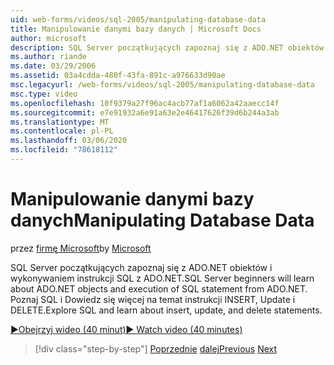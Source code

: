 ```yaml
---
uid: web-forms/videos/sql-2005/manipulating-database-data
title: Manipulowanie danymi bazy danych | Microsoft Docs
author: microsoft
description: SQL Server początkujących zapoznaj się z ADO.NET obiektów i wykonywaniem instrukcji SQL z ADO.NET. Poznaj SQL i Dowiedz się więcej na temat wstawiania, aktualizowania i usuwania sta...
ms.author: riande
ms.date: 03/29/2006
ms.assetid: 03a4cdda-480f-43fa-891c-a976633d90ae
msc.legacyurl: /web-forms/videos/sql-2005/manipulating-database-data
msc.type: video
ms.openlocfilehash: 10f9379a27f96ac4acb77af1a6062a42aaecc14f
ms.sourcegitcommit: e7e91932a6e91a63e2e46417626f39d6b244a3ab
ms.translationtype: MT
ms.contentlocale: pl-PL
ms.lasthandoff: 03/06/2020
ms.locfileid: "78618112"
---
```

# <a name="manipulating-database-data"></a><span data-ttu-id="e1795-104">Manipulowanie danymi bazy danych</span><span class="sxs-lookup"><span data-stu-id="e1795-104">Manipulating Database Data</span></span>

<span data-ttu-id="e1795-105">przez [firmę Microsoft](https://github.com/microsoft)</span><span class="sxs-lookup"><span data-stu-id="e1795-105">by [Microsoft](https://github.com/microsoft)</span></span>

<span data-ttu-id="e1795-106">SQL Server początkujących zapoznaj się z ADO.NET obiektów i wykonywaniem instrukcji SQL z ADO.NET.</span><span class="sxs-lookup"><span data-stu-id="e1795-106">SQL Server beginners will learn about ADO.NET objects and execution of SQL statement from ADO.NET.</span></span> <span data-ttu-id="e1795-107">Poznaj SQL i Dowiedz się więcej na temat instrukcji INSERT, Update i DELETE.</span><span class="sxs-lookup"><span data-stu-id="e1795-107">Explore SQL and learn about insert, update, and delete statements.</span></span>

[<span data-ttu-id="e1795-108">&#9654;Obejrzyj wideo (40 minut)</span><span class="sxs-lookup"><span data-stu-id="e1795-108">&#9654; Watch video (40 minutes)</span></span>](https://channel9.msdn.com/Blogs/ASP-NET-Site-Videos/manipulating-database-data)

> [!div class="step-by-step"]
> <span data-ttu-id="e1795-109">[Poprzednie](designing-relational-database-tables.md)
> [dalej](more-structured-query-language.md)</span><span class="sxs-lookup"><span data-stu-id="e1795-109">[Previous](designing-relational-database-tables.md)
[Next](more-structured-query-language.md)</span></span>
